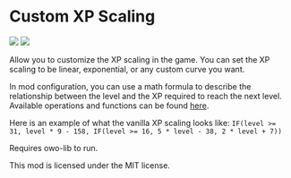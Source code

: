 # Custom XP Scaling

[![](https://img.shields.io/modrinth/dt/ijDiJ5t6?style=flat-square&logo=modrinth&color=F6F6F6)](https://modrinth.com/mod/custom-xp-scaling)
[![](https://img.shields.io/curseforge/dt/1018968?style=flat-square&logo=curseforge&color=F6F6F6)](https://www.curseforge.com/minecraft/mc-mods/custom-xp-scaling)

Allow you to customize the XP scaling in the game. You can set the XP scaling to be linear, exponential, or any custom curve you want.

In mod configuration, you can use a math formula to describe the relationship between the level and the XP required to reach the next level.
Available operations and functions can be found [here](https://ezylang.github.io/EvalEx/references/references.html).

Here is an example of what the vanilla XP scaling looks like:
```IF(level >= 31, level * 9 - 158, IF(level >= 16, 5 * level - 38, 2 * level + 7))```

Requires owo-lib to run.

This mod is licensed under the MIT license.
